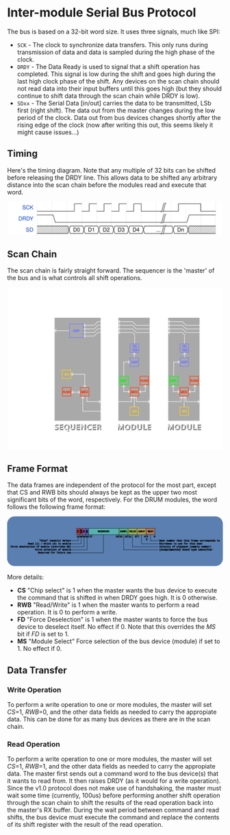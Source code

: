 # Inter-module Serial Bus Protocol

The bus is based on a 32-bit word size. It uses three signals, much like SPI:
* `SCK` - The clock to synchronize data transfers. This only runs during transmission of data and data is sampled during the high phase of the clock.
* `DRDY` - The Data Ready is used to signal that a shift operation has completed. This signal is low during the shift and goes high during the last high clock phase of the shift. Any devices on the scan chain should not read data into their input buffers until this goes high (but they should continue to shift data through the scan chain while DRDY is low).
* `SDxx` - The Serial Data [in/out] carries the data to be transmitted, LSb first (right shift). The data out from the master changes during the low period of the clock. Data out from bus devices changes shortly after the rising edge of the clock (now after writing this out, this seems likely it might cause issues...)

## Timing

Here's the timing diagram. Note that any multiple of 32 bits can be shifted before releasing the DRDY line. This allows data to be shifted any arbitrary distance into the scan chain before the modules read and execute that word.

![Timing diagram of the inter-module serial protocol](img/timing-diagram.svg)

## Scan Chain

The scan chain is fairly straight forward. The sequencer is the 'master' of the bus and is what controls all shift operations. 

![Picture showing the scanchain routing from the sequencer, through the modues, and back to the sequencer.](img/scanchain.svg)

## Frame Format

The data frames are independent of the protocol for the most part, except that CS and RWB bits should always be kept as the upper two most significant bits of the word, respectively. For the DRUM modules, the word follows the following frame format:

![Frame format for the inter-module communication bus which is used by the DRUM system.](img/dataframe.svg)

More details:

* **CS** "Chip select" is 1 when the master wants the bus device to execute the command that is shifted in when DRDY goes high. It is 0 otherwise.
* **RWB** "Read/Write" is 1 when the master wants to perform a read operation. It is 0 to perform a write.
* **FD** "Force Deselection" is 1 when the master wants to force the bus device to deselect itself. No effect if 0. Note that this overrides the *MS* bit if *FD* is set to 1.
* **MS** "Module Select" Force selection of the bus device (module) if set to 1. No effect if 0.

## Data Transfer

### Write Operation

To perform a write operation to one or more modules, the master will set *CS*=1, *RWB*=0, and the other data fields as needed to carry the appropiate data. This can be done for as many bus devices as there are in the scan chain.

### Read Operation

To perform a write operation to one or more modules, the master will set *CS*=1, *RWB*=1, and the other data fields as needed to carry the appropiate data. The master first sends out a command word to the bus device(s) that it wants to read from. It then raises DRDY (as it would for a write operation). Since the v1.0 protocol does not make use of handshaking, the master must wait some time (currently, 100us) before performing another shift operation through the scan chain to shift the results of the read operation back into the master's RX buffer. During the wait period between command and read shifts, the bus device must execute the command and replace the contents of its shift register with the result of the read operation.


